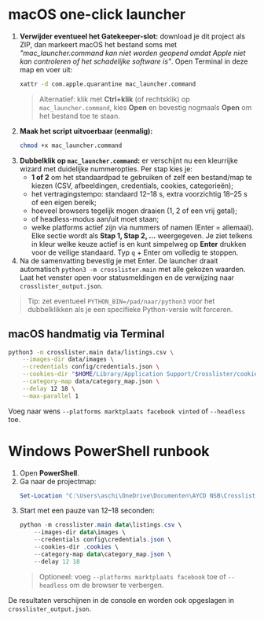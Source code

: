 # macOS one-click launcher

1. **Verwijder eventueel het Gatekeeper-slot:** download je dit project als ZIP, dan markeert macOS het bestand soms met *"mac_launcher.command kan niet worden geopend omdat Apple niet kan controleren of het schadelijke software is"*. Open Terminal in deze map en voer uit:
   ```bash
   xattr -d com.apple.quarantine mac_launcher.command
   ```
   > Alternatief: klik met **Ctrl+klik** (of rechtsklik) op `mac_launcher.command`, kies **Open** en bevestig nogmaals **Open** om het bestand toe te staan.
2. **Maak het script uitvoerbaar (eenmalig):**
   ```bash
   chmod +x mac_launcher.command
   ```
3. **Dubbelklik op `mac_launcher.command`:** er verschijnt nu een kleurrijke wizard met duidelijke nummeropties. Per stap kies je:
   - **1 of 2** om het standaardpad te gebruiken of zelf een bestand/map te kiezen (CSV, afbeeldingen, credentials, cookies, categorieën);
   - het vertragingstempo: standaard 12–18 s, extra voorzichtig 18–25 s of een eigen bereik;
   - hoeveel browsers tegelijk mogen draaien (1, 2 of een vrij getal);
   - of headless-modus aan/uit moet staan;
   - welke platforms actief zijn via nummers of namen (Enter = allemaal).
   Elke sectie wordt als **Stap 1, Stap 2, ...** weergegeven. Je ziet telkens in kleur welke keuze actief is en kunt simpelweg op **Enter** drukken voor de veilige standaard. Typ `q` + Enter om volledig te stoppen.
4. Na de samenvatting bevestig je met Enter. De launcher draait automatisch `python3 -m crosslister.main` met alle gekozen waarden. Laat het venster open voor statusmeldingen en de verwijzing naar `crosslister_output.json`.

> Tip: zet eventueel `PYTHON_BIN=/pad/naar/python3` voor het dubbelklikken als je een specifieke Python-versie wilt forceren.

## macOS handmatig via Terminal

```bash
python3 -m crosslister.main data/listings.csv \
    --images-dir data/images \
    --credentials config/credentials.json \
    --cookies-dir "$HOME/Library/Application Support/Crosslister/cookies" \
    --category-map data/category_map.json \
    --delay 12 18 \
    --max-parallel 1
```

Voeg naar wens `--platforms marktplaats facebook vinted` of `--headless` toe.

# Windows PowerShell runbook

1. Open **PowerShell**.
2. Ga naar de projectmap:
   ```powershell
   Set-Location "C:\Users\aschi\OneDrive\Documenten\AYCD NSB\Crosslist\crosslist\crosslister"
   ```
3. Start met een pauze van 12–18 seconden:
   ```powershell
   python -m crosslister.main data\listings.csv \
       --images-dir data\images \
       --credentials config\credentials.json \
       --cookies-dir .cookies \
       --category-map data\category_map.json \
       --delay 12 18
   ```
   > Optioneel: voeg `--platforms marktplaats facebook` toe of `--headless` om de browser te verbergen.

De resultaten verschijnen in de console en worden ook opgeslagen in `crosslister_output.json`.
